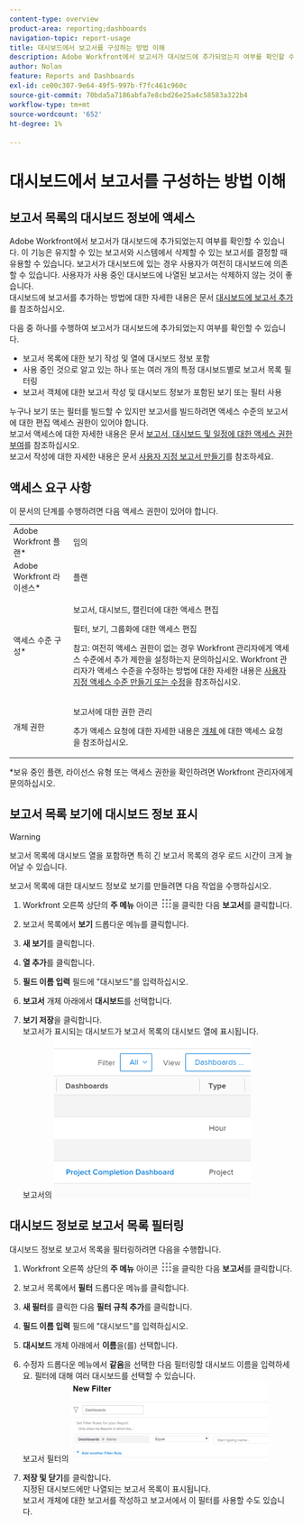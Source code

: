 ```yaml
---
content-type: overview
product-area: reporting;dashboards
navigation-topic: report-usage
title: 대시보드에서 보고서를 구성하는 방법 이해
description: Adobe Workfront에서 보고서가 대시보드에 추가되었는지 여부를 확인할 수 있습니다. 이 기능은 유지할 수 있는 보고서와 시스템에서 삭제할 수 있는 보고서를 결정할 때 유용할 수 있습니다. 보고서가 대시보드에 있는 경우 사용자가 여전히 대시보드에 의존할 수 있습니다. 사용자가 사용 중인 대시보드에 나열된 보고서는 삭제하지 않는 것이 좋습니다. 대시보드에 보고서 추가에 대한 자세한 내용은 대시보드에 보고서 추가 문서를 참조하십시오.
author: Nolan
feature: Reports and Dashboards
exl-id: ce00c307-9e64-49f5-997b-f7fc461c960c
source-git-commit: 70bda5a7186abfa7e8cbd26e25a4c58583a322b4
workflow-type: tm+mt
source-wordcount: '652'
ht-degree: 1%

---
```


# 대시보드에서 보고서를 구성하는 방법 이해

## 보고서 목록의 대시보드 정보에 액세스

Adobe Workfront에서 보고서가 대시보드에 추가되었는지 여부를 확인할 수 있습니다. 이 기능은 유지할 수 있는 보고서와 시스템에서 삭제할 수 있는 보고서를 결정할 때 유용할 수 있습니다. 보고서가 대시보드에 있는 경우 사용자가 여전히 대시보드에 의존할 수 있습니다. 사용자가 사용 중인 대시보드에 나열된 보고서는 삭제하지 않는 것이 좋습니다.\
대시보드에 보고서를 추가하는 방법에 대한 자세한 내용은 문서 [대시보드에 보고서 추가](../../../reports-and-dashboards/dashboards/creating-and-managing-dashboards/add-report-dashboard.md)를 참조하십시오.

다음 중 하나를 수행하여 보고서가 대시보드에 추가되었는지 여부를 확인할 수 있습니다.

* 보고서 목록에 대한 보기 작성 및 열에 대시보드 정보 포함
* 사용 중인 것으로 알고 있는 하나 또는 여러 개의 특정 대시보드별로 보고서 목록 필터링
* 보고서 객체에 대한 보고서 작성 및 대시보드 정보가 포함된 보기 또는 필터 사용

누구나 보기 또는 필터를 빌드할 수 있지만 보고서를 빌드하려면 액세스 수준의 보고서에 대한 편집 액세스 권한이 있어야 합니다.\
보고서 액세스에 대한 자세한 내용은 문서 [보고서, 대시보드 및 일정에 대한 액세스 권한 부여](../../../administration-and-setup/add-users/configure-and-grant-access/grant-access-reports-dashboards-calendars.md)를 참조하십시오.\
보고서 작성에 대한 자세한 내용은 문서 [사용자 지정 보고서 만들기](../../../reports-and-dashboards/reports/creating-and-managing-reports/create-custom-report.md)를 참조하세요.

## 액세스 요구 사항

이 문서의 단계를 수행하려면 다음 액세스 권한이 있어야 합니다.

<table style="table-layout:auto"> 
 <col> 
 <col> 
 <tbody> 
  <tr> 
   <td role="rowheader">Adobe Workfront 플랜*</td> 
   <td> <p>임의</p> </td> 
  </tr> 
  <tr> 
   <td role="rowheader">Adobe Workfront 라이센스*</td> 
   <td> <p>플랜 </p> </td> 
  </tr> 
  <tr> 
   <td role="rowheader">액세스 수준 구성*</td> 
   <td> <p>보고서, 대시보드, 캘린더에 대한 액세스 편집</p> <p>필터, 보기, 그룹화에 대한 액세스 편집</p> <p>참고: 여전히 액세스 권한이 없는 경우 Workfront 관리자에게 액세스 수준에서 추가 제한을 설정하는지 문의하십시오. Workfront 관리자가 액세스 수준을 수정하는 방법에 대한 자세한 내용은 <a href="../../../administration-and-setup/add-users/configure-and-grant-access/create-modify-access-levels.md" class="MCXref xref">사용자 지정 액세스 수준 만들기 또는 수정</a>을 참조하십시오.</p> </td> 
  </tr> 
  <tr> 
   <td role="rowheader">개체 권한</td> 
   <td> <p>보고서에 대한 권한 관리</p> <p>추가 액세스 요청에 대한 자세한 내용은 <a href="../../../workfront-basics/grant-and-request-access-to-objects/request-access.md" class="MCXref xref">개체 </a>에 대한 액세스 요청 을 참조하십시오.</p> </td> 
  </tr> 
 </tbody> 
</table>

&#42;보유 중인 플랜, 라이선스 유형 또는 액세스 권한을 확인하려면 Workfront 관리자에게 문의하십시오.

## 보고서 목록 보기에 대시보드 정보 표시

>[!WARNING]
>
>보고서 목록에 대시보드 열을 포함하면 특히 긴 보고서 목록의 경우 로드 시간이 크게 늘어날 수 있습니다.

보고서 목록에 대한 대시보드 정보로 보기를 만들려면 다음 작업을 수행하십시오.

1. Workfront 오른쪽 상단의 **주 메뉴** 아이콘 ![주 메뉴 아이콘](assets/main-menu-icon.png)을 클릭한 다음 **보고서**&#x200B;를 클릭합니다.
1. 보고서 목록에서 **보기** 드롭다운 메뉴를 클릭합니다.
1. **새 보기**&#x200B;를 클릭합니다.
1. **열 추가**&#x200B;를 클릭합니다.
1. **필드 이름 입력** 필드에 &quot;대시보드&quot;를 입력하십시오.
1. **보고서** 개체 아래에서 **대시보드**&#x200B;를 선택합니다.

1. **보기 저장**&#x200B;을 클릭합니다.\
   보고서가 표시되는 대시보드가 보고서 목록의 대시보드 열에 표시됩니다.\
   보고서의 ![대시보드](assets/qs-dashboards-in-report-view.png)

## 대시보드 정보로 보고서 목록 필터링

대시보드 정보로 보고서 목록을 필터링하려면 다음을 수행합니다.

1. Workfront 오른쪽 상단의 **주 메뉴** 아이콘 ![주 메뉴 아이콘](assets/main-menu-icon.png)을 클릭한 다음 **보고서**&#x200B;를 클릭합니다.

1. 보고서 목록에서 **필터** 드롭다운 메뉴를 클릭합니다.
1. **새 필터**&#x200B;를 클릭한 다음 **필터 규칙 추가**&#x200B;를 클릭합니다.

1. **필드 이름 입력** 필드에 &quot;대시보드&quot;를 입력하십시오.

1. **대시보드** 개체 아래에서 **이름**&#x200B;을(를) 선택합니다.

1. 수정자 드롭다운 메뉴에서 **같음**&#x200B;을 선택한 다음 필터링할 대시보드 이름을 입력하세요. 필터에 대해 여러 대시보드를 선택할 수 있습니다.\
   보고서 필터의 ![대시보드](assets/qs-dashboards-in-report-filters-350x143.png)

1. **저장 및 닫기**&#x200B;를 클릭합니다.\
   지정된 대시보드에만 나열되는 보고서 목록이 표시됩니다.\
   보고서 개체에 대한 보고서를 작성하고 보고서에서 이 필터를 사용할 수도 있습니다.
